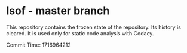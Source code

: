 # lsof - master branch

This repository contains the frozen state of the repository.
Its history is cleared. It is used only for static code
analysis with Codacy.

Commit Time: 1716964212